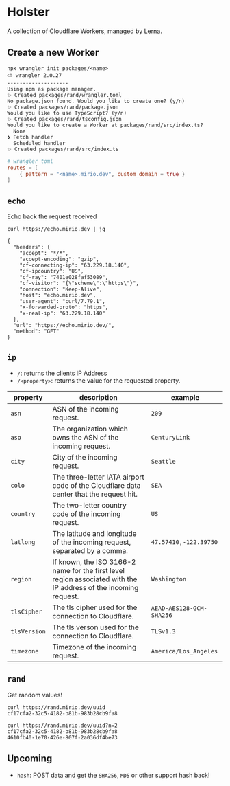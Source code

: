 # Holster

A collection of Cloudflare Workers, managed by Lerna.

## Create a new Worker

```
npx wrangler init packages/<name>
⛅️ wrangler 2.0.27
--------------------
Using npm as package manager.
✨ Created packages/rand/wrangler.toml
No package.json found. Would you like to create one? (y/n)
✨ Created packages/rand/package.json
Would you like to use TypeScript? (y/n)
✨ Created packages/rand/tsconfig.json
Would you like to create a Worker at packages/rand/src/index.ts?
  None
❯ Fetch handler
  Scheduled handler
✨ Created packages/rand/src/index.ts
```

```toml
# wrangler toml
routes = [
	{ pattern = "<name>.mirio.dev", custom_domain = true }
]
```

## `echo`

Echo back the request received

```
curl https://echo.mirio.dev | jq

{
  "headers": {
    "accept": "*/*",
    "accept-encoding": "gzip",
    "cf-connecting-ip": "63.229.18.140",
    "cf-ipcountry": "US",
    "cf-ray": "7401e028faf53089",
    "cf-visitor": "{\"scheme\":\"https\"}",
    "connection": "Keep-Alive",
    "host": "echo.mirio.dev",
    "user-agent": "curl/7.79.1",
    "x-forwarded-proto": "https",
    "x-real-ip": "63.229.18.140"
  },
  "url": "https://echo.mirio.dev/",
  "method": "GET"
}
```

## `ip`

- `/`: returns the clients IP Address
- `/<property>`: returns the value for the requested property.

| property     | description                                                                                                      | example                  |
| ------------ | ---------------------------------------------------------------------------------------------------------------- | ------------------------ |
| `asn`        | ASN of the incoming request.                                                                                     | `209`                    |
| `aso`        | The organization which owns the ASN of the incoming request.                                                     | `CenturyLink`            |
| `city`       | City of the incoming request.                                                                                    | `Seattle`                |
| `colo`       | The three-letter IATA airport code of the Cloudflare data center that the request hit.                           | `SEA`                    |
| `country`    | The two-letter country code of the incoming request.                                                             | `US`                     |
| `latlong`    | The latitude and longitude of the incoming request, separated by a comma.                                        | `47.57410,-122.39750`    |
| `region`     | If known, the ISO 3166-2 name for the first level region associated with the IP address of the incoming request. | `Washington`             |
| `tlsCipher`  | The tls cipher used for the connection to Cloudflare.                                                            | `AEAD-AES128-GCM-SHA256` |
| `tlsVersion` | The tls verson used for the connection to Cloudflare.                                                            | `TLSv1.3 `               |
| `timezone`   | Timezone of the incoming request.                                                                                | `America/Los_Angeles`    |

## `rand`

Get random values!

```
curl https://rand.mirio.dev/uuid
cf17cfa2-32c5-4182-b81b-983b28cb9fa8

curl https://rand.mirio.dev/uuid?n=2
cf17cfa2-32c5-4182-b81b-983b28cb9fa8
4610fb40-1e70-426e-807f-2a036df4be73
```

## Upcoming

- `hash`: POST data and get the `SHA256`, `MD5` or other support hash back!
